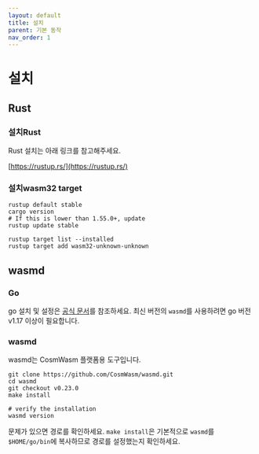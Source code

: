 ```yaml
---
layout: default
title: 설치
parent: 기본 동작
nav_order: 1
---
```


# 설치

## Rust

### 설치Rust

Rust 설치는 아래 링크를 참고해주세요.

[https://rustup.rs/](https://rustup.rs/)

### 설치wasm32 target

```
rustup default stable
cargo version
# If this is lower than 1.55.0+, update
rustup update stable

rustup target list --installed
rustup target add wasm32-unknown-unknown
```

## wasmd

### Go

go 설치 및 설정은 [공식 문서](https://go.dev/doc/install)를 참조하세요. 최신 버전의 `wasmd`를 사용하려면 go 버전 v1.17 이상이 필요합니다.

### wasmd

wasmd는 CosmWasm 플랫폼용 도구입니다.

```
git clone https://github.com/CosmWasm/wasmd.git
cd wasmd
git checkout v0.23.0
make install

# verify the installation
wasmd version
```

문제가 있으면 경로를 확인하세요. `make install`은 기본적으로 `wasmd`를 `$HOME/go/bin`에 복사하므로 경로를 설정했는지 확인하세요.

